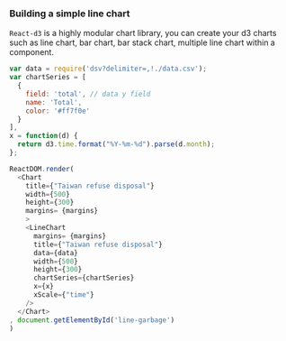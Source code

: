 ### Building a simple line chart

`React-d3` is a highly modular chart library, you can create your d3 charts such as line chart, bar chart, bar stack chart, multiple line chart within a component.

<div id="line-garbage" class="demo home-right"></div>

<!--!!import '../../react-d3-example/simple/line/line_garbage.js';-->

```js
var data = require('dsv?delimiter=,!./data.csv');
var chartSeries = [
  {
    field: 'total', // data y field
    name: 'Total',
    color: '#ff7f0e'
  }
],
x = function(d) {
  return d3.time.format("%Y-%m-%d").parse(d.month);
};

ReactDOM.render(
  <Chart
    title={"Taiwan refuse disposal"}
    width={500}
    height={300}
    margins= {margins}
    >
    <LineChart
      margins= {margins}
      title={"Taiwan refuse disposal"}
      data={data}
      width={500}
      height={300}
      chartSeries={chartSeries}
      x={x}
      xScale={"time"}
    />
  </Chart>
, document.getElementById('line-garbage')
)
```


<script src="/react-d3-example/dist/simple/min/line_garbage.min.js"></script>
